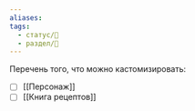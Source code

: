 ```yaml
---
aliases: 
tags:
  - статус/🌱
  - раздел/🔮
---
```

Перечень того, что можно кастомизировать:
- [ ] [[Персонаж]]
- [ ] [[Книга рецептов]]